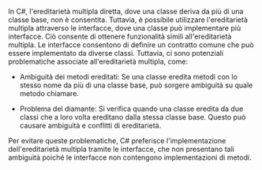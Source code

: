 In C#, l'ereditarietà multipla diretta, dove una classe deriva da più di una classe base, non è consentita. Tuttavia, è possibile utilizzare l'ereditarietà multipla attraverso le interfacce, dove una classe può implementare più interfacce. Ciò consente di ottenere funzionalità simili all'ereditarietà multipla. Le interfacce consentono di definire un contratto comune che può essere implementato da diverse classi. Tuttavia, ci sono potenziali problematiche associate all'ereditarietà multipla, come:

- Ambiguità dei metodi ereditati: Se una classe eredita metodi con lo stesso nome da più di una classe base, può sorgere ambiguità su quale metodo chiamare.

- Problema del diamante: Si verifica quando una classe eredita da due classi che a loro volta ereditano dalla stessa classe base. Questo può causare ambiguità e conflitti di ereditarietà.

Per evitare queste problematiche, C# preferisce l'implementazione dell'ereditarietà multipla tramite le interfacce, che non presentano tali ambiguità poiché le interfacce non contengono implementazioni di metodi.
